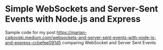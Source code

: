 # Simple WebSockets and Server-Sent Events with Node.js and Express

Sample code for my post https://marian-caikovski.medium.com/websockets-and-server-sent-events-with-node-js-and-express-ccbefee091d5 comparing WebSocket and Server Sent Events